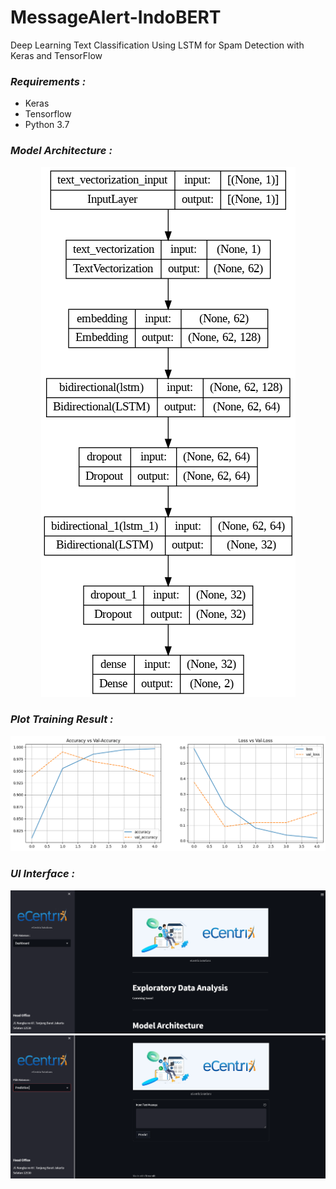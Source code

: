 # MessageAlert-IndoBERT
Deep Learning Text Classification Using LSTM for Spam Detection with Keras and TensorFlow
### *Requirements :*
- Keras
- Tensorflow
- Python 3.7
### *Model Architecture :*
<p align="center">
    <img src="LSTM.png">
</p>

### *Plot Training Result :*
<p align="center">
    <img src="Val.png">
</p>

### *UI Interface :*
<p align="center">
    <img src="UI.png">
    <img src="UI2.png">
</p>
